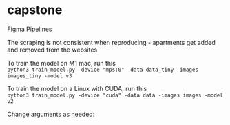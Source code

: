 # capstone

[Figma Pipelines](https://www.figma.com/file/QyKBl6YhZuI0D9D86thCc3/Pipelines?type=whiteboard&node-id=0%3A1&t=KCB0szRzkneM0i9G-1)


The scraping is not consistent when reproducing - apartments get added and removed from the websites.

To train the model on M1 mac, run this\
`python3 train_model.py -device "mps:0" -data data_tiny -images images_tiny -model v3`

To train the model on a Linux with CUDA, run this\
`python3 train_model.py -device "cuda" -data data -images images -model v2`

Change arguments as needed: